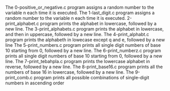 The 0-positive_or_negative.c program assigns a random number to the variable n each time it is executed.
The 1-last_digit.c program assigns  a random number to the variable n each time it is executed.
2-print_alphabet.c program  prints the alphabet in lowercase, followed by a new line.
The 3-print_alphabets.c program prints the alphabet in lowercase, and then in uppercase, followed by a new line.
The 4-print_alphabt.c program prints the alphabeth in lowecase except q and e, followed by a new line
The 5-print_numbers.c program prints all single digit numbers of base 10 starting from 0, followed by a new line.
The 6-print_numberz.c program prints all single digit numbers of base 10 starting from 0, followed by a new line.
The 7-print_tebahpla.c program  prints the lowercase alphabet in reverse, followed by a new line.
The 8-print_base16.c program prints all the numbers of base 16 in lowercase, followed by a new line.
The 9-print_comb.c program prints all possible combinations of single-digit numbers in ascending order
